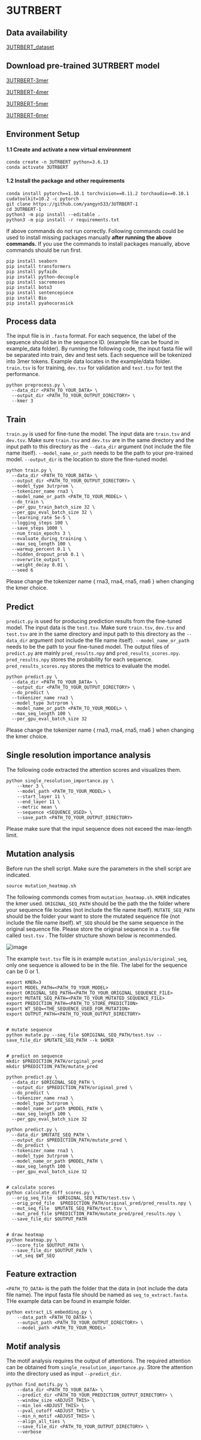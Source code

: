 # 3UTRBERT
## Data availability
[3UTRBERT_dataset](https://figshare.com/articles/dataset/3UTRBERT_dataset_availability/22845644)

## Download pre-trained 3UTRBERT model
[3UTRBERT-3mer](https://figshare.com/articles/software/Pre-trained_3mer_model/22847354)

[3UTRBERT-4mer](https://figshare.com/articles/software/Pre-trained_4mer_model/22851119)

[3UTRBERT-5mer](https://figshare.com/articles/software/Pre-trained_5mer_model/22851191)

[3UTRBERT-6mer](https://figshare.com/articles/software/Pre-trained_6mer_model/22851272)

## Environment Setup

#### 1.1 Create and activate a new virtual environment
```
conda create -n 3UTRBERT python=3.6.13 
conda activate 3UTRBERT
```

#### 1.2 Install the package and other requirements
```
conda install pytorch==1.10.1 torchvision==0.11.2 torchaudio==0.10.1 cudatoolkit=10.2 -c pytorch
git clone https://github.com/yangyn533/3UTRBERT-1
cd 3UTRBERT-1
python3 -m pip install --editable .
python3 -m pip install -r requirements.txt
```

If above commands do not run correctly. Following commands could be used to install missing packages manually **after running the above commands.** If you use the commands to install packages manually, above commands should be run first.

```
pip install seaborn
pip install transformers
pip install pyfaidx
pip install python-decouple
pip install sacremoses
pip install boto3
pip install sentencepiece
pip install Bio
pip install pyahocorasick
```


## Process data
The input file is in `.fasta` format. For each sequence, the label of the sequence should be in the sequence ID. (example file can be found in example_data folder).
By running the following code, the input fasta file will be separated into train, dev and test sets. Each sequence will be tokenized into 3mer tokens. Example data locates in the example/data folder. `train.tsv` is for training, `dev.tsv` for validation and `test.tsv` for test the performance.
```
python preprocess.py \
  --data_dir <PATH_TO_YOUR_DATA> \
  --output_dir <PATH_TO_YOUR_OUTPUT_DIRECTORY> \
  --kmer 3
```


## Train
`train.py` is used for fine-tune the model. The input data are `train.tsv` and `dev.tsv`. Make sure `train.tsv` and `dev.tsv` are in the same directory and the input path to this directory as the `--data_dir` argument (not include the file name itself). `--model_name_or_path` needs to be the path to your pre-trained model. `--output_dir` is the location to store the fine-tuned model.
```
python train.py \
  --data_dir <PATH_TO_YOUR_DATA> \
  --output_dir <PATH_TO_YOUR_OUTPUT_DIRECTORY> \
  --model_type 3utrprom \
  --tokenizer_name rna3 \
  --model_name_or_path <PATH_TO_YOUR_MODEL> \
  --do_train \
  --per_gpu_train_batch_size 32 \
  --per_gpu_eval_batch_size 32 \
  --learning_rate 5e-5 \
  --logging_steps 100 \
  --save_steps 1000 \
  --num_train_epochs 3 \
  --evaluate_during_training \
  --max_seq_length 100 \
  --warmup_percent 0.1 \
  --hidden_dropout_prob 0.1 \
  --overwrite_output \
  --weight_decay 0.01 \
  --seed 6
```
Please change the tokenizer name { rna3, rna4, rna5, rna6 } when changing the kmer choice.


## Predict
`predict.py` is used for producing prediction results from the fine-tuned model. The input data is the `test.tsv`. Make sure `train.tsv`, `dev.tsv` and `test.tsv` are in the same directory and input path to this directory as the `--data_dir` argument (not include the file name itself). `--model_name_or_path` needs to be the path to your fine-tuned model. The output files of `predict.py` are mainly `pred_results.npy` and `pred_results_scores.npy`. `pred_results.npy` stores the probability for each sequence. `pred_results_scores.npy` stores the metrics to evaluate the model.
```
python predict.py \
  --data_dir <PATH_TO_YOUR_DATA> \
  --output_dir <PATH_TO_YOUR_OUTPUT_DIRECTORY> \
  --do_predict \
  --tokenizer_name rna3 \
  --model_type 3utrprom \
  --model_name_or_path <PATH_TO_YOUR_MODEL> \
  --max_seq_length 100 \
  --per_gpu_eval_batch_size 32
```
Please change the tokenizer name { rna3, rna4, rna5, rna6 } when changing the kmer choice.


## Single resolution importance analysis
The following code extracted the attention scores and visualizes them.
```
python single_resolution_importance.py \
    --kmer 3 \
    --model_path <PATH_TO_YOUR_MODEL> \
    --start_layer 11 \
    --end_layer 11 \
    --metric mean \
    --sequence <SEQUENCE_USED> \
    --save_path <PATH_TO_YOUR_OUTPUT_DIRECTORY>
```
Please make sure that the input sequence does not exceed the max-length limit.


## Mutation analysis
Before run the shell script. Make sure the parameters in the shell script are indicated.
```
source mutation_heatmap.sh
```
The following commonds comes from `mutation_heatmap.sh`.
`KMER` indicates the kmer used. 
`ORIGINAL_SEQ_PATH` should be the path the the folder where your sequence file locates (not include the file name itself).
`MUTATE_SEQ_PATH` should be the folder your want to store the mutated sequence file (not include the file name itself). 
`WT_SEQ` should be the same sequence in the original sequence file.
Please store the original sequence in a `.tsv` file called `test.tsv` .
The folder structure shown below is recommended.

![image](https://github.com/yangyn533/3UTRBERT-1/blob/main/example_folder_structure_for_mutation_analysis.png)

The example `test.tsv` file is in example `mutation_analysis/original_seq`, only one sequence is allowed to be in the file. The label for the sequence can be 0 or 1.
```
export KMER=3
export MODEL_PATH=<PATH_TO_YOUR_MODEL>
export ORIGINAL_SEQ_PATH=<PATH_TO_YOUR_ORIGINAL_SEQUENCE_FILE>
export MUTATE_SEQ_PATH=<PATH_TO_YOUR_MUTATED_SEQUENCE_FILE>
export PREDICTION_PATH=<PATH_TO_STORE_PREDICTION>
export WT_SEQ=<THE_SEQUENCE_USED_FOR_MUTATION>
export OUTPUT_PATH=<PATH_TO_YOUR_OUTPUT_DIRECTORY>


# mutate sequence
python mutate.py --seq_file $ORIGINAL_SEQ_PATH/test.tsv --save_file_dir $MUTATE_SEQ_PATH --k $KMER


# predict on sequence
mkdir $PREDICTION_PATH/original_pred
mkdir $PREDICTION_PATH/mutate_pred

python predict.py \
  --data_dir $ORIGINAL_SEQ_PATH \
  --output_dir $PREDICTION_PATH/original_pred \
  --do_predict \
  --tokenizer_name rna3 \
  --model_type 3utrprom \
  --model_name_or_path $MODEL_PATH \
  --max_seg_length 100 \
  --per_gpu_eval_batch_size 32

python predict.py \
  --data_dir $MUTATE_SEQ_PATH \
  --output_dir $PREDICTION_PATH/mutate_pred \
  --do_predict \
  --tokenizer_name rna3 \
  --model_type 3utrprom \
  --model_name_or_path $MODEL_PATH \
  --max_seg_length 100 \
  --per_gpu_eval_batch_size 32


# calculate scores
python calculate_diff_scores.py \
  --orig_seq_file  $ORIGINAL_SEQ_PATH/test.tsv \
  --orig_pred_file  $PREDICTION_PATH/original_pred/pred_results.npy \
  --mut_seq_file  $MUTATE_SEQ_PATH/test.tsv \
  --mut_pred_file $PREDICTION_PATH/mutate_pred/pred_results.npy \
  --save_file_dir $OUTPUT_PATH


# draw heatmap
python heatmap.py \
  --score_file $OUTPUT_PATH \
  --save_file_dir $OUTPUT_PATH \
  --wt_seq $WT_SEQ
```


## Feature extraction
`<PATH_TO_DATA>` is the path the folder that the data in (not include the data file name). The input fasta file should be named as `seq_to_extract.fasta`. THe example data can be found in example folder.
```
python extract_LS_embedding.py \
    --data_path <PATH_TO_DATA> \
    --output_path <PATH_TO_YOUR_OUTPUT_DIRECTORY> \
    --model_path <PATH_TO_YOUR_MODEL>
```


## Motif analysis
The motif analysis requires the output of attentions. The required attention can be obtained from `single_resolution_importance.py`. Store the attention into the directory used as input `--predict_dir`.
```
python find_motifs.py \
    --data_dir <PATH_TO_YOUR_DATA> \
    --predict_dir <PATH_TO_YOUR_PREDICTION_OUTPUT_DIRECTORY> \
    --window_size <ADJUST_THIS> \
    --min_len <ADJUST_THIS> \
    --pval_cutoff <ADJUST_THIS> \
    --min_n_motif <ADJUST_THIS> \
    --align_all_ties \
    --save_file_dir <PATH_TO_YOUR_OUTPUT_DIRECTORY> \
    --verbose
```
